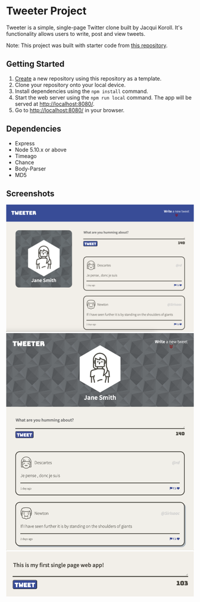 # Tweeter Project

Tweeter is a simple, single-page Twitter clone built by Jacqui Koroll. It's functionality allows users to write, post and view tweets. 

Note: This project was built with starter code from [this repository](https://github.com/lighthouse-labs/tweeter).

## Getting Started

1. [Create](https://github.com/Jacquiiii/Tweeter-app) a new repository using this repository as a template.
2. Clone your repository onto your local device.
3. Install dependencies using the `npm install` command.
3. Start the web server using the `npm run local` command. The app will be served at <http://localhost:8080/>.
4. Go to <http://localhost:8080/> in your browser.

## Dependencies

- Express
- Node 5.10.x or above
- Timeago
- Chance
- Body-Parser
- MD5

## Screenshots

!["Screenshot of desktop view"](https://github.com/Jacquiiii/Tweeter-app/blob/master/docs/Desktop-view.png?raw=true)
!["Screenshot of mobile & tablet view"](https://github.com/Jacquiiii/Tweeter-app/blob/master/docs/Mobile-Tablet-view.png?raw=true)
!["Screenshot of writing a tweet"](https://github.com/Jacquiiii/Tweeter-app/blob/master/docs/Write-tweet.png?raw=true)